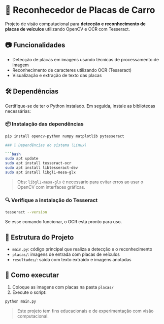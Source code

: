 # 🚗 Reconhecedor de Placas de Carro

Projeto de visão computacional para **detecção e reconhecimento de placas de veículos** utilizando OpenCV e OCR com Tesseract.

## 📷 Funcionalidades

- Detecção de placas em imagens usando técnicas de processamento de imagem
- Reconhecimento de caracteres utilizando OCR (Tesseract)
- Visualização e extração de texto das placas

## 🛠️ Dependências

Certifique-se de ter o Python instalado. Em seguida, instale as bibliotecas necessárias:

### 📦 Instalação das dependências

```bash
pip install opencv-python numpy matplotlib pytesseract

### 🧱 Dependências do sistema (Linux)

```bash
sudo apt update
sudo apt install tesseract-ocr
sudo apt install libtesseract-dev
sudo apt install libgl1-mesa-glx
```

> Obs: `libgl1-mesa-glx` é necessário para evitar erros ao usar o OpenCV com interfaces gráficas.

### 🔍 Verifique a instalação do Tesseract

```bash
tesseract --version
```

Se esse comando funcionar, o OCR está pronto para uso.

## 📁 Estrutura do Projeto

- `main.py`: código principal que realiza a detecção e o reconhecimento
- `placas/`: imagens de entrada com placas de veículos
- `resultados/`: saída com texto extraído e imagens anotadas

## 🧪 Como executar

1. Coloque as imagens com placas na pasta `placas/`
2. Execute o script:

```bash
python main.py
```

> Este projeto tem fins educacionais e de experimentação com visão computacional.
```
